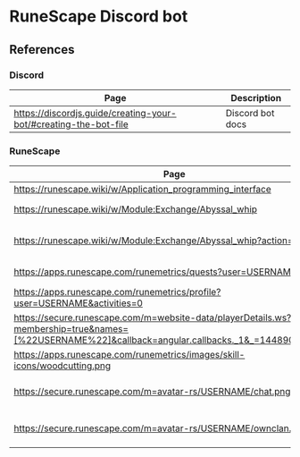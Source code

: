 # RuneScape Discord bot

## References

### Discord

| Page                                                             | Description      |
| ---------------------------------------------------------------- | ---------------- |
| https://discordjs.guide/creating-your-bot/#creating-the-bot-file | Discord bot docs |

### RuneScape

| Page                                                                                                                                              | Description                    |
| ------------------------------------------------------------------------------------------------------------------------------------------------- | ------------------------------ |
| https://runescape.wiki/w/Application_programming_interface                                                                                        | RS APIs                        |
| https://runescape.wiki/w/Module:Exchange/Abyssal_whip                                                                                             | Wiki GE page                   |
| https://runescape.wiki/w/Module:Exchange/Abyssal_whip?action=raw                                                                                  | Raw data, for programs         |
| https://apps.runescape.com/runemetrics/quests?user=USERNAME                                                                                       | RuneMetrics quests             |
| https://apps.runescape.com/runemetrics/profile?user=USERNAME&activities=0                                                                         | RuneMetrics profile            |
| https://secure.runescape.com/m=website-data/playerDetails.ws?membership=true&names=[%22USERNAME%22]&callback=angular.callbacks._1&_=1448901242774 | RuneMetrics player clan info   |
| https://apps.runescape.com/runemetrics/images/skill-icons/woodcutting.png                                                                         | Skill icons                    |
| https://secure.runescape.com/m=avatar-rs/USERNAME/chat.png                                                                                        | returns 302 to a user avatar   |
| https://secure.runescape.com/m=avatar-rs/USERNAME/ownclan.png                                                                                     | returns a 302 to a clan avatar |
